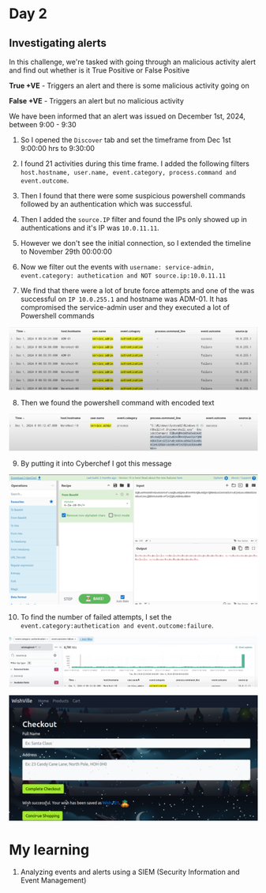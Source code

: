 # Day 2

## Investigating alerts

In this challenge, we're tasked with going through an malicious activity alert and find out whether is it True Positive or False Positive

**True +VE** - Triggers an alert and there is some malicious activity going on

**False +VE** - Triggers an alert but no malicious activity

We have been informed that an alert was issued on December 1st, 2024, between 9:00 - 9:30

1. So I opened the `Discover` tab and set the timeframe from Dec 1st 9:00:00 hrs to 9:30:00

2. I found 21 activities during this time frame. I added the following filters `host.hostname, user.name, event.category, process.command and event.outcome`.

3. Then I found that there were some suspicious powershell commands followed by an authentication which was successful.

4. Then I added the `source.IP` filter and found the IPs only showed up in authentications and it's IP was `10.0.11.11`.

5. However we don't see the initial connection, so I extended the timeline to November 29th 00:00:00

6. Now we filter out the events with `username: service-admin, event.category: authetication and NOT source.ip:10.0.11.11`

7. We find that there were a lot of brute force attempts and one of the was successful on `IP 10.0.255.1` and hostname was ADM-01. It has compromised the service-admin user and they executed a lot of Powershell commands

![alt text](./Images/dAY2(3).png)

8. Then we found the powershell command with encoded text

![alt text](./Images/Day2(1).png)

9. By putting it into Cyberchef I got this message

![alt text](./Images/Day2(2).png)

10. To find the number of failed attempts, I set the `event.category:authetication and event.outcome:failure`.

![alt text](./Images/Day2(4).png)

![alt text](image.png)

# My learning

1. Analyzing events and alerts using a SIEM (Security Information and Event Management)




